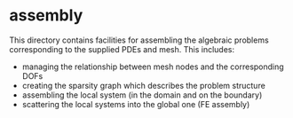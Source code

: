 # assembly

This directory contains facilities for assembling the algebraic problems corresponding to the supplied PDEs and mesh.
This includes:
- managing the relationship between mesh nodes and the corresponding DOFs
- creating the sparsity graph which describes the problem structure
- assembling the local system (in the domain and on the boundary)
- scattering the local systems into the global one (FE assembly)